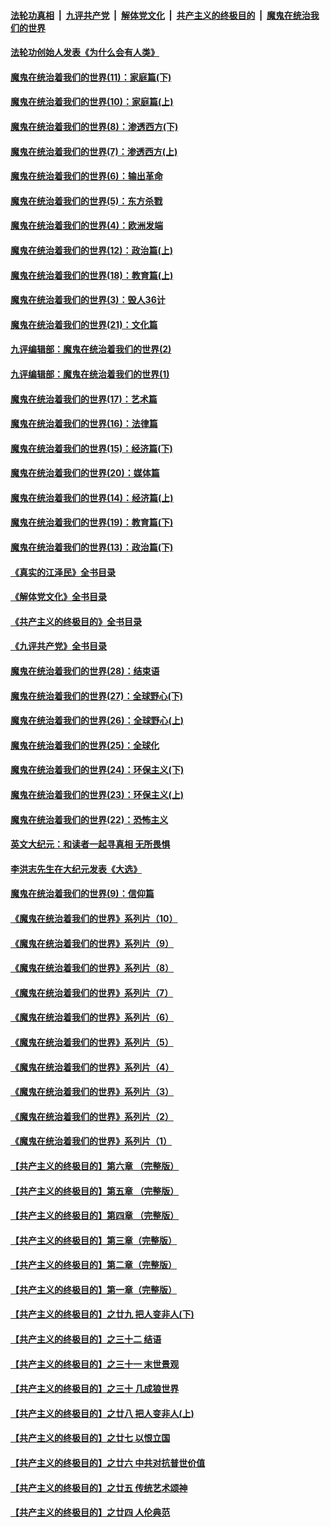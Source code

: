 ####  [法轮功真相](../../../../basic/blob/master/README.md?t=04151211) &nbsp;|&nbsp; [九评共产党](../../../../9ping.md/blob/master/README.md?t=04151211) &nbsp;|&nbsp; [解体党文化](../../../../jtdwh.md/blob/master/README.md?t=04151211)  &nbsp;|&nbsp; [共产主义的终极目的](../../../../gczydzjmd.md/blob/master/README.md?t=04151211) &nbsp;|&nbsp; [魔鬼在统治我们的世界](../../../../mgztzwmdsj.md/blob/master/README.md?t=04151211) 

#### [法轮功创始人发表《为什么会有人类》](../pages/nsc422/n13912117.md?t=04151211) 

#### [魔鬼在统治着我们的世界(11)：家庭篇(下)](../pages/nsc422/n10440961.md?t=04151211) 

#### [魔鬼在统治着我们的世界(10)：家庭篇(上)](../pages/nsc422/n10435448.md?t=04151211) 

#### [魔鬼在统治着我们的世界(8)：渗透西方(下)](../pages/nsc422/n10429603.md?t=04151211) 

#### [魔鬼在统治着我们的世界(7)：渗透西方(上)](../pages/nsc422/n10426013.md?t=04151211) 

#### [魔鬼在统治着我们的世界(6)：输出革命](../pages/nsc422/n10421536.md?t=04151211) 

#### [魔鬼在统治着我们的世界(5)：东方杀戮](../pages/nsc422/n10417707.md?t=04151211) 

#### [魔鬼在统治着我们的世界(4)：欧洲发端](../pages/nsc422/n10414890.md?t=04151211) 

#### [魔鬼在统治着我们的世界(12)：政治篇(上)](../pages/nsc422/n10444576.md?t=04151211) 

#### [魔鬼在统治着我们的世界(18)：教育篇(上)](../pages/nsc422/n10526970.md?t=04151211) 

#### [魔鬼在统治着我们的世界(3)：毁人36计](../pages/nsc422/n10411583.md?t=04151211) 

#### [魔鬼在统治着我们的世界(21)：文化篇](../pages/nsc422/n10597706.md?t=04151211) 

#### [九评编辑部：魔鬼在统治着我们的世界(2)](../pages/nsc422/n10410036.md?t=04151211) 

#### [九评编辑部：魔鬼在统治着我们的世界(1)](../pages/nsc422/n10406825.md?t=04151211) 

#### [魔鬼在统治着我们的世界(17)：艺术篇](../pages/nsc422/n10499093.md?t=04151211) 

#### [魔鬼在统治着我们的世界(16)：法律篇](../pages/nsc422/n10485969.md?t=04151211) 

#### [魔鬼在统治着我们的世界(15)：经济篇(下)](../pages/nsc422/n10469975.md?t=04151211) 

#### [魔鬼在统治着我们的世界(20)：媒体篇](../pages/nsc422/n10586579.md?t=04151211) 

#### [魔鬼在统治着我们的世界(14)：经济篇(上)](../pages/nsc422/n10457370.md?t=04151211) 

#### [魔鬼在统治着我们的世界(19)：教育篇(下)](../pages/nsc422/n10564808.md?t=04151211) 

#### [魔鬼在统治着我们的世界(13)：政治篇(下)](../pages/nsc422/n10448270.md?t=04151211) 

#### [《真实的江泽民》全书目录](../pages/nsc422/n13721399.md?t=04151211) 

#### [《解体党文化》全书目录](../pages/nsc422/n13721157.md?t=04151211) 

#### [《共产主义的终极目的》全书目录](../pages/nsc422/n13721048.md?t=04151211) 

#### [《九评共产党》全书目录](../pages/nsc422/n13708085.md?t=04151211) 

#### [魔鬼在统治着我们的世界(28)：结束语](../pages/nsc422/n10936246.md?t=04151211) 

#### [魔鬼在统治着我们的世界(27)：全球野心(下)](../pages/nsc422/n10928319.md?t=04151211) 

#### [魔鬼在统治着我们的世界(26)：全球野心(上)](../pages/nsc422/n10900318.md?t=04151211) 

#### [魔鬼在统治着我们的世界(25)：全球化](../pages/nsc422/n10788205.md?t=04151211) 

#### [魔鬼在统治着我们的世界(24)：环保主义(下)](../pages/nsc422/n10695307.md?t=04151211) 

#### [魔鬼在统治着我们的世界(23)：环保主义(上)](../pages/nsc422/n10688613.md?t=04151211) 

#### [魔鬼在统治着我们的世界(22)：恐怖主义](../pages/nsc422/n10614727.md?t=04151211) 

#### [英文大纪元：和读者一起寻真相 无所畏惧](../pages/nsc422/n12542027.md?t=04151211) 

#### [李洪志先生在大纪元发表《大选》](../pages/nsc422/n12534746.md?t=04151211) 

#### [魔鬼在统治着我们的世界(9)：信仰篇](../pages/nsc422/n10432159.md?t=04151211) 

#### [《魔鬼在统治着我们的世界》系列片（10）](../pages/nsc422/n12292670.md?t=04151211) 

#### [《魔鬼在统治着我们的世界》系列片（9）](../pages/nsc422/n12290859.md?t=04151211) 

#### [《魔鬼在统治着我们的世界》系列片（8）](../pages/nsc422/n12287445.md?t=04151211) 

#### [《魔鬼在统治着我们的世界》系列片（7）](../pages/nsc422/n12283425.md?t=04151211) 

#### [《魔鬼在统治着我们的世界》系列片（6）](../pages/nsc422/n12282314.md?t=04151211) 

#### [《魔鬼在统治着我们的世界》系列片（5）](../pages/nsc422/n12281419.md?t=04151211) 

#### [《魔鬼在统治着我们的世界》系列片（4）](../pages/nsc422/n12274024.md?t=04151211) 

#### [《魔鬼在统治着我们的世界》系列片（3）](../pages/nsc422/n12271322.md?t=04151211) 

#### [《魔鬼在统治着我们的世界》系列片（2）](../pages/nsc422/n12269049.md?t=04151211) 

#### [《魔鬼在统治着我们的世界》系列片（1）](../pages/nsc422/n12267575.md?t=04151211) 

#### [【共产主义的终极目的】第六章 （完整版）](../pages/nsc422/n11428913.md?t=04151211) 

#### [【共产主义的终极目的】第五章 （完整版）](../pages/nsc422/n11428912.md?t=04151211) 

#### [【共产主义的终极目的】第四章 （完整版）](../pages/nsc422/n11428907.md?t=04151211) 

#### [【共产主义的终极目的】第三章（完整版）](../pages/nsc422/n11428848.md?t=04151211) 

#### [【共产主义的终极目的】第二章（完整版）](../pages/nsc422/n11428831.md?t=04151211) 

#### [【共产主义的终极目的】第一章（完整版）](../pages/nsc422/n11417651.md?t=04151211) 

#### [【共产主义的终极目的】之廿九 把人变非人(下)](../pages/nsc422/n11344140.md?t=04151211) 

#### [【共产主义的终极目的】之三十二 结语](../pages/nsc422/n11360535.md?t=04151211) 

#### [【共产主义的终极目的】之三十一 末世景观](../pages/nsc422/n11351129.md?t=04151211) 

#### [【共产主义的终极目的】之三十 几成狼世界](../pages/nsc422/n11348280.md?t=04151211) 

#### [【共产主义的终极目的】之廿八 把人变非人(上)](../pages/nsc422/n11340492.md?t=04151211) 

#### [【共产主义的终极目的】之廿七 以恨立国](../pages/nsc422/n11336944.md?t=04151211) 

#### [【共产主义的终极目的】之廿六 中共对抗普世价值](../pages/nsc422/n11324785.md?t=04151211) 

#### [【共产主义的终极目的】之廿五 传统艺术颂神](../pages/nsc422/n11296396.md?t=04151211) 

#### [【共产主义的终极目的】之廿四 人伦典范](../pages/nsc422/n11296397.md?t=04151211) 


